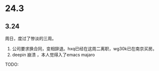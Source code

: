 # 24.3


## 3.24

周日，度过了惨淡的三周。
1. 公司要求换合同，变相辞退。hxq已经在这周二离职，wg30k已在南京买房。
2. deepin  崩溃 ，本人觉得入了emacs majaro  

TODO:

